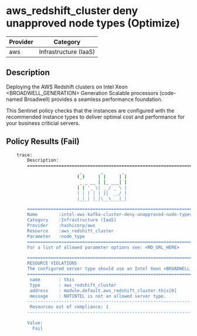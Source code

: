 # aws_redshift_cluster deny unapproved node types (Optimize)

| Provider            | Category                 |
|---------------------|--------------------------|
| aws                 | Infrastructure (IaaS)    |

## Description

Deploying the AWS Redshift clusters on Intel Xeon <BROADWELL_GENERATION> Generation Scalable processors (code-named Broadwell) provides a seamless performance foundation.

This Sentinel policy checks that the instances are configured with the recommended instance types to deliver optimal cost and performance for your business criticial servers.

## Policy Results (Fail)

```bash
    trace:
        Description:
        ========================================================================
                            _       _       _
                           (_)     | |     | |
                            _ _ __ | |_ ___| |
                           | | '_ \| __/ _ \ |
                           | | | | | ||  __/ |
                           |_|_| |_|\__\___|_|

        ========================================================================
        Name        :intel-aws-kafka-cluster-deny-unapproved-node-types.sentinel
        Category    :Infrastructure (IaaS)
        Provider    :hashicorp/aws
        Resource    :aws_redshift_cluster
        Parameter   :node_type
        ========================================================================
        For a list of allowed parameter options see: <MD_URL_HERE>

        ========================================================================
        RESOURCE VIOLATIONS
        The configured server type should use an Intel Xeon <BROADWELL GENERATION> Generation Scalable processor (code-named Broadwell)
        ========================================================================
         name       : this
         type       : aws_redshift_cluster
         address    : module.default.aws_redshift_cluster.this[0]
         message    : NOTINTEL is not an allowed server type.
        ------------------------------------------------------------------------
         Resources out of compliance: 1
        ------------------------------------------------------------------------

        Value:
          Fail
```
